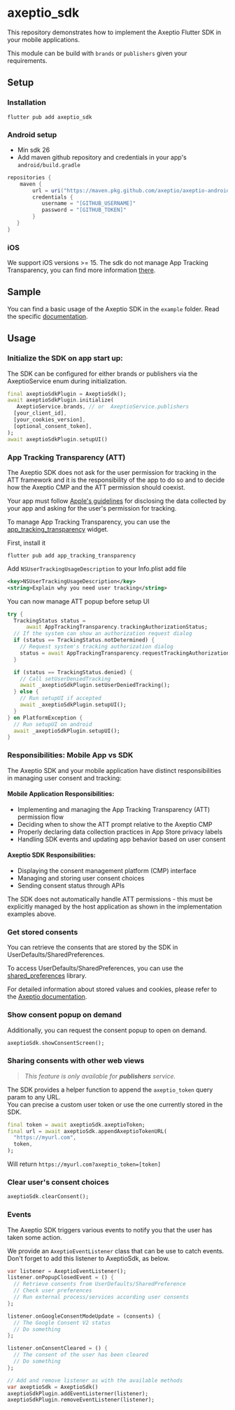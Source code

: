 # axeptio_sdk

This repository demonstrates how to implement the Axeptio Flutter SDK in your mobile applications.

This module can be build with `brands` or `publishers` given your requirements.

## Setup

### Installation

```shell
flutter pub add axeptio_sdk
```

### Android setup
- Min sdk 26
- Add maven github repository and credentials in your app's `android/build.gradle`
```groovy
repositories {
    maven {
        url = uri("https://maven.pkg.github.com/axeptio/axeptio-android-sdk")
        credentials {
           username = "[GITHUB_USERNAME]"
           password = "[GITHUB_TOKEN]"
        }
   }
}
```
### iOS

We support iOS versions >= 15.
The sdk do not manage App Tracking Transparency, you can find more information [there](#app-tracking-transparency-att).

## Sample

You can find a basic usage of the Axeptio SDK in the `example` folder.
Read the specific [documentation](./example/README.md).

## Usage
### Initialize the SDK on app start up:

The SDK can be configured for either brands or publishers via the AxeptioService enum during initialization.

```dart
final axeptioSdkPlugin = AxeptioSdk();
await axeptioSdkPlugin.initialize(  
   AxeptioService.brands, // or  AxeptioService.publishers
  [your_client_id],  
  [your_cookies_version],  
  [optional_consent_token],
);
await axeptioSdkPlugin.setupUI()
```

### App Tracking Transparency (ATT)

The Axeptio SDK does not ask for the user permission for tracking in the ATT framework and it is the responsibility of the app to do so and to decide how the Axeptio CMP and the ATT permission should coexist.

Your app must follow [Apple's guidelines](https://developer.apple.com/app-store/user-privacy-and-data-use/) for disclosing the data collected by your app and asking for the user's permission for tracking.

To manage App Tracking Transparency, you can use the [app_tracking_transparency](https://pub.dev/packages/app_tracking_transparency) widget.

First, install it
```shell
flutter pub add app_tracking_transparency
```

Add `NSUserTrackingUsageDescription` to your Info.plist add file

```xml
<key>NSUserTrackingUsageDescription</key>
<string>Explain why you need user tracking</string>
```

You can now manage ATT popup before setup UI

```dart
try {
  TrackingStatus status =
      await AppTrackingTransparency.trackingAuthorizationStatus;
  // If the system can show an authorization request dialog
  if (status == TrackingStatus.notDetermined) {
    // Request system's tracking authorization dialog
    status = await AppTrackingTransparency.requestTrackingAuthorization();
  }

  if (status == TrackingStatus.denied) {
    // Call setUserDeniedTracking 
    await _axeptioSdkPlugin.setUserDeniedTracking();
  } else {
    // Run setupUI if accepted
    await _axeptioSdkPlugin.setupUI();
  }
} on PlatformException {
  // Run setupUI on android
  await _axeptioSdkPlugin.setupUI();
}
```

### Responsibilities: Mobile App vs SDK

The Axeptio SDK and your mobile application have distinct responsibilities in managing user consent and tracking:

#### Mobile Application Responsibilities:
- Implementing and managing the App Tracking Transparency (ATT) permission flow
- Deciding when to show the ATT prompt relative to the Axeptio CMP
- Properly declaring data collection practices in App Store privacy labels
- Handling SDK events and updating app behavior based on user consent

#### Axeptio SDK Responsibilities:
- Displaying the consent management platform (CMP) interface
- Managing and storing user consent choices
- Sending consent status through APIs

The SDK does not automatically handle ATT permissions - this must be explicitly managed by the host application as shown in the implementation examples above.

### Get stored consents

You can retrieve the consents that are stored by the SDK in UserDefaults/SharedPreferences.

To access UserDefaults/SharedPreferences, you can use the [shared_preferences](https://pub.dev/packages/shared_preferences) library.

For detailed information about stored values and cookies, please refer to the [Axeptio documentation](https://support.axeptio.eu/hc/en-gb/articles/8558526367249-Does-Axeptio-deposit-cookies).

### Show consent popup on demand

Additionally, you can request the consent popup to open on demand.
```dart
axeptioSdk.showConsentScreen();
```

### Sharing consents with other web views
>*This feature is only available for **publishers** service.*

The SDK provides a helper function to append the `axeptio_token` query param to any URL.  
You can precise a custom user token or use the one currently stored in the SDK.

```dart  
final token = await axeptioSdk.axeptioToken;
final url = await axeptioSdk.appendAxeptioTokenURL(  
  "https://myurl.com",  
  token,  
); 
```  
Will return `https://myurl.com?axeptio_token=[token]`

### Clear user's consent choices

```dart  
axeptioSdk.clearConsent();
```

### Events

The Axeptio SDK triggers various events to notify you that the user has taken some action.

We provide an `AxeptioEventListener` class that can be use to catch events. Don't forget to add this listener to AxeptioSdk, as below.

```dart
var listener = AxeptioEventListener();
listener.onPopupClosedEvent = () {
  // Retrieve consents from UserDefaults/SharedPreference
  // Check user preferences
  // Run external process/services according user consents
};

listener.onGoogleConsentModeUpdate = (consents) {
  // The Google Consent V2 status
  // Do something
};

listener.onConsentCleared = () {
  // The consent of the user has been cleared
  // Do something
};

// Add and remove listener as with the available methods
var axeptioSdk = AxeptioSdk()
axeptioSdkPlugin.addEventListerner(listener);
axeptioSdkPlugin.removeEventListener(listener);
```
